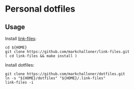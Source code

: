 # Personal dotfiles

## Usage

Install [link-files]:

```
cd ${HOME}
git clone https://github.com/markchalloner/link-files.git
( cd link-files && make install )
```

Install dotfiles:

```
git clone https://github.com/markchalloner/dotfiles.git
ln -s "${HOME}/dotfiles" "${HOME}/.link-files"
link-files -i
```

[link-files]: https://github.com/markchalloner/link-files
